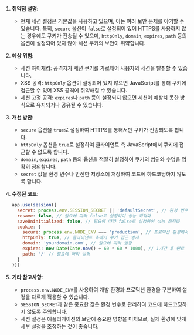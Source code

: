 1. **취약점 설명**:
   - 현재 세션 설정은 기본값을 사용하고 있으며, 이는 여러 보안 문제를 야기할 수 있습니다. 특히, `secure` 옵션이 `false`로 설정되어 있어 HTTPS를 사용하지 않는 경우에도 쿠키가 전송될 수 있으며, `httpOnly`, `domain`, `expires`, `path` 등의 옵션이 설정되어 있지 않아 세션 쿠키의 보안이 취약합니다.

2. **예상 위험**:
   - 세션 하이재킹: 공격자가 세션 쿠키를 가로채어 사용자의 세션을 탈취할 수 있습니다.
   - XSS 공격: `httpOnly` 옵션이 설정되어 있지 않으면 JavaScript를 통해 쿠키에 접근할 수 있어 XSS 공격에 취약해질 수 있습니다.
   - 세션 고정 공격: `expires`나 `path` 등이 설정되지 않으면 세션이 예상치 못한 방식으로 유지되거나 공유될 수 있습니다.

3. **개선 방안**:
   - `secure` 옵션을 `true`로 설정하여 HTTPS를 통해서만 쿠키가 전송되도록 합니다.
   - `httpOnly` 옵션을 `true`로 설정하여 클라이언트 측 JavaScript에서 쿠키에 접근할 수 없도록 합니다.
   - `domain`, `expires`, `path` 등의 옵션을 적절히 설정하여 쿠키의 범위와 수명을 명확히 정의합니다.
   - `secret` 값을 환경 변수나 안전한 저장소에 저장하여 코드에 하드코딩하지 않도록 합니다.

4. **수정된 코드**:
   ```javascript
   app.use(session({
     secret: process.env.SESSION_SECRET || 'defaultSecret', // 환경 변수를 사용하여 secret 설정
     resave: false, // 필요에 따라 false로 설정하여 성능 최적화
     saveUninitialized: false, // 필요에 따라 false로 설정하여 성능 최적화
     cookie: {
       secure: process.env.NODE_ENV === 'production', // 프로덕션 환경에서는 true로 설정
       httpOnly: true, // 클라이언트 측에서 쿠키 접근 방지
       domain: 'yourdomain.com', // 필요에 따라 설정
       expires: new Date(Date.now() + 60 * 60 * 1000), // 1시간 후 만료
       path: '/' // 필요에 따라 설정
     }
   }))
   ```

5. **기타 참고사항**:
   - `process.env.NODE_ENV`를 사용하여 개발 환경과 프로덕션 환경을 구분하여 설정을 다르게 적용할 수 있습니다.
   - `SESSION_SECRET`과 같은 중요한 값은 환경 변수로 관리하여 코드에 하드코딩하지 않도록 주의합니다.
   - 세션 설정은 애플리케이션의 보안에 중요한 영향을 미치므로, 실제 환경에 맞게 세부 설정을 조정하는 것이 좋습니다.